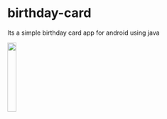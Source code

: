 # birthday-card
Its a simple birthday card app for android using java

<img src="screen/1.png" width="20%">
